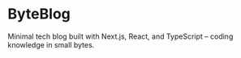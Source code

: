 # ByteBlog
Minimal tech blog built with Next.js, React, and TypeScript – coding knowledge in small bytes.
